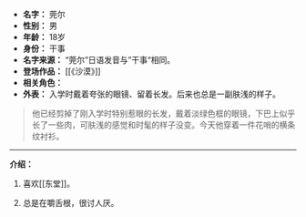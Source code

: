 
- **名字：** 莞尔
- **性别：** 男
- **年龄：** 18岁
- **身份：** 干事
- **名字来源：** “莞尔”日语发音与”干事“相同。
- **登场作品：** [[《沙漠》]]
- **相关角色：** 
- **外表：** 入学时戴着夸张的眼镜、留着长发。后来也总是一副肤浅的样子。

> 他已经剪掉了刚入学时特别惹眼的长发，戴着淡绿色框的眼镜，下巴上似乎长了一些肉，可肤浅的感觉和时髦的样子没变。今天他穿着一件花哨的横条纹衬衫。

---

**介绍：** 

1. 喜欢[[东堂]]。

2. 总是在嚼舌根，很讨人厌。
